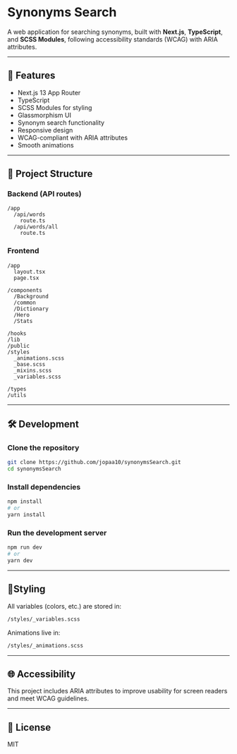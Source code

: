# Synonyms Search

A web application for searching synonyms, built with **Next.js**, **TypeScript**, and **SCSS Modules**, following accessibility standards (WCAG) with ARIA attributes.

---

## 🚀 Features

- Next.js 13 App Router
- TypeScript
- SCSS Modules for styling
- Glassmorphism UI
- Synonym search functionality
- Responsive design
- WCAG-compliant with ARIA attributes
- Smooth animations

---

## 📁 Project Structure

### Backend (API routes)

```plaintext
/app
  /api/words
    route.ts
  /api/words/all
    route.ts
```

### Frontend

```plaintext
/app
  layout.tsx
  page.tsx

/components
  /Background
  /common
  /Dictionary
  /Hero
  /Stats

/hooks
/lib
/public
/styles
  _animations.scss
  _base.scss
  _mixins.scss
  _variables.scss

/types
/utils
```

---

## 🛠️ Development

### Clone the repository

```bash
git clone https://github.com/jopaa10/synonymsSearch.git
cd synonymsSearch
```

### Install dependencies

```bash
npm install
# or
yarn install
```

### Run the development server

```bash
npm run dev
# or
yarn dev
```

---

## 🎨Styling

All variables (colors, etc.) are stored in:

```bash
/styles/_variables.scss
```

Animations live in:

```bash
/styles/_animations.scss
```

---

## 🌐 Accessibility

This project includes ARIA attributes to improve usability for screen readers and meet WCAG guidelines.

---

## 📄 License

MIT
